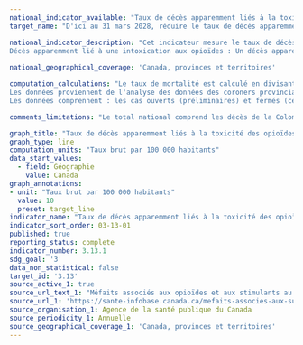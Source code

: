 ```yaml
---
national_indicator_available: "Taux de décès apparemment liés à la toxicité des opioïdes par 100 000 habitants"
target_name: "D'ici au 31 mars 2028, réduire le taux de décès apparemment liés à la toxicité des opioïdes à 10 par 100 000 habitants"

national_indicator_description: "Cet indicateur mesure le taux de décès apparemment liés à la toxicité des opioïdes par 100 000 habitants. <br><br>
Décès apparemment lié à une intoxication aux opioïdes : Un décès apparemment lié à une intoxication lorsqu’une ou plusieurs des substances en cause(s) est un opioïde."
  
national_geographical_coverage: 'Canada, provinces et territoires'

computation_calculations: "Le taux de mortalité est calculé en divisant le nombre de décès selon les données des provinces/territoires / estimation de la population en milieu d'année x 100 000. <br><br>
Les données proviennent de l'analyse des données des coroners provinciaux et territoriaux (à différents stades de préparation). Les données sont fournies par les coroners provinciaux/territoriaux par l'intermédiaire de l'ASPC. Les données des indicateurs seront ventilées par sexe, par province/territoire et par groupe d'âge, dans la mesure du possible. <br><br>
Les données comprennent : les cas ouverts (préliminaires) et fermés (certifiés) ; les modes de décès non naturels (intentionnels et non intentionnels) ; et les personnes avec ou sans ordonnance. Les données n'incluent pas les décès dus à une consommation chronique de substances, à l'assistance médicale à mourir et aux traumatismes pour lesquels une substance toxique a contribué aux circonstances de la blessure."

comments_limitations: "Le total national comprend les décès de la Colombie-Britannique (à partir de 2019) liés à toutes les drogues non réglementées et du Québec (à partir de 2022) liés à l'intoxication par les drogues ou les opioïdes. Les provinces et les territoires sont inclus dans les taux nationaux bruts s’ils ont fourni des données pendant au moins un trimestre d’une année donnée."

graph_title: "Taux de décès apparemment liés à la toxicité des opioïdes par 100 000 habitants"
graph_type: line
computation_units: "Taux brut par 100 000 habitants"
data_start_values:
  - field: Géographie
    value: Canada
graph_annotations:
- unit: "Taux brut par 100 000 habitants"
  value: 10
  preset: target_line
indicator_name: "Taux de décès apparemment liés à la toxicité des opioïdes par 100 000 habitants"
indicator_sort_order: 03-13-01
published: true
reporting_status: complete
indicator_number: 3.13.1
sdg_goal: '3'
data_non_statistical: false
target_id: '3.13'
source_active_1: true
source_url_text_1: "Méfaits associés aux opioïdes et aux stimulants au Canada"
source_url_1: 'https://sante-infobase.canada.ca/mefaits-associes-aux-substances/opioides-stimulants/index.html'
source_organisation_1: Agence de la santé publique du Canada
source_periodicity_1: Annuelle
source_geographical_coverage_1: 'Canada, provinces et territoires'
---
```

